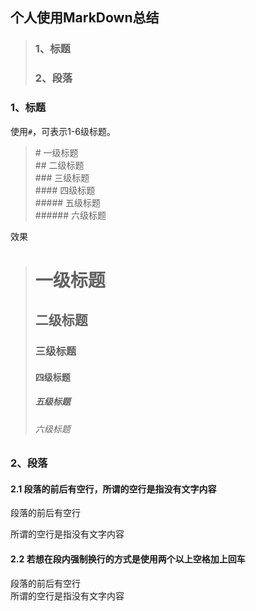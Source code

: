 ## 个人使用MarkDown总结
> ### 1、标题
> ### 2、段落

### 1、标题

使用`#`，可表示1-6级标题。

> \# 一级标题  
> \## 二级标题  
> \### 三级标题  
> \#### 四级标题  
> \##### 五级标题  
> \###### 六级标题  


效果
> # 一级标题
> ## 二级标题
> ### 三级标题
> #### 四级标题
> ##### 五级标题
> ###### 六级标题

### 2、段落

#### 2.1 段落的前后有空行，所谓的空行是指没有文字内容
段落的前后有空行

所谓的空行是指没有文字内容
#### 2.2 若想在段内强制换行的方式是使用两个以上空格加上回车
段落的前后有空行  
所谓的空行是指没有文字内容  
